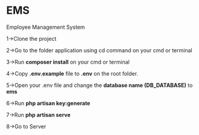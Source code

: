 # EMS
Employee Management System

1->Clone the project

2->Go to the folder application using cd command on your cmd or terminal

3->Run **composer install** on your cmd or terminal

4->Copy **.env.example** file to **.env** on the root folder. 

5->Open your .env file and change the **database name (DB_DATABASE)** to **ems**

6->Run **php artisan key:generate**

7->Run **php artisan serve**

8->Go to Server
